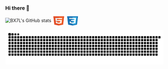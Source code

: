### Hi there 👋
![BX7L's GitHub stats](https://github-readme-stats.vercel.app/api?username=BX7L&show_icons=true&theme=radical)
<img align="center" alt="BX7L-HTML" height="30" width="40" src="https://raw.githubusercontent.com/devicons/devicon/master/icons/html5/html5-original.svg">
  <img align="center" alt="BX7L-CSS" height="30" width="40" src="https://raw.githubusercontent.com/devicons/devicon/master/icons/css3/css3-original.svg">


![Snake animation](https://github.com/BX7L/BX7L/blob/output/github-contribution-grid-snake.svg)
